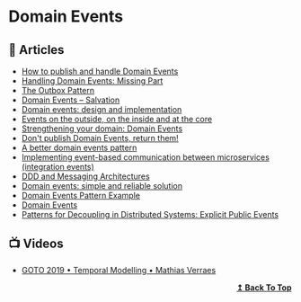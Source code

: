 
# Domain Events

## 📕 Articles

- [How to publish and handle Domain Events](http://www.kamilgrzybek.com/design/how-to-publish-and-handle-domain-events/)
- [Handling Domain Events: Missing Part](http://www.kamilgrzybek.com/design/handling-domain-events-missing-part/)
- [The Outbox Pattern](http://www.kamilgrzybek.com/design/the-outbox-pattern/) 
- [Domain Events – Salvation](https://udidahan.com/2009/06/14/domain-events-salvation/)
- [Domain events: design and implementation](https://docs.microsoft.com/en-us/dotnet/architecture/microservices/microservice-ddd-cqrs-patterns/domain-events-design-implementation) 
- [Events on the outside, on the inside and at the core](https://chrisrichardson.net/post/microservices/2021/02/21/events-are-the-core.html)
- [Strengthening your domain: Domain Events](https://lostechies.com/jimmybogard/2010/04/08/strengthening-your-domain-domain-events/) 
- [Don't publish Domain Events, return them!](https://blog.jayway.com/2013/06/20/dont-publish-domain-events-return-them/)
- [A better domain events pattern](https://lostechies.com/jimmybogard/2014/05/13/a-better-domain-events-pattern/) 
- [Implementing event-based communication between microservices (integration events)](https://docs.microsoft.com/en-us/dotnet/architecture/microservices/multi-container-microservice-net-applications/integration-event-based-microservice-communications) 
- [DDD and Messaging Architectures](https://verraes.net/2019/05/ddd-msg-arch/) 
- [Domain events: simple and reliable solution](https://enterprisecraftsmanship.com/posts/domain-events-simple-reliable-solution/) 
- [Domain Events Pattern Example](https://tonytruong.net/domain-events-pattern-example)
- [Domain Events](https://verraes.net/2014/11/domain-events/)
- [Patterns for Decoupling in Distributed Systems: Explicit Public Events](http://verraes.net/2019/05/patterns-for-decoupling-distsys-explicit-public-events/)

## 📺 Videos
- [GOTO 2019 • Temporal Modelling • Mathias Verraes](https://www.youtube.com/watch?v=KNqOWT0lOYY)
<div align="right">
  <b><a href="#contents">↥ Back To Top</a></b>
</div>